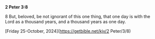 **2 Peter 3:8**

8 But, beloved, be not ignorant of this one thing, that one day is with the Lord as a thousand years, and a thousand years as one day.

[Friday 25-October, 2024](https://getbible.net/kjv/2 Peter/3/8)
